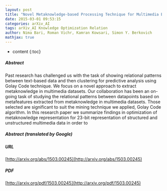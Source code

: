 ```yaml
---
layout: post
title: "Novel Metaknowledge-based Processing Technique for Multimedia Big Data clustering challenges"
date: 2015-03-01 09:53:15
categories: arXiv_AI
tags: arXiv_AI Knowledge Optimization Relation
author: Nima Bari, Roman Vichr, Kamran Kowsari, Simon Y. Berkovich
mathjax: true
---
```


* content
{:toc}

##### Abstract
Past research has challenged us with the task of showing relational patterns between text-based data and then clustering for predictive analysis using Golay Code technique. We focus on a novel approach to extract metaknowledge in multimedia datasets. Our collaboration has been an on-going task of studying the relational patterns between datapoints based on metafeatures extracted from metaknowledge in multimedia datasets. Those selected are significant to suit the mining technique we applied, Golay Code algorithm. In this research paper we summarize findings in optimization of metaknowledge representation for 23-bit representation of structured and unstructured multimedia data in order to

##### Abstract (translated by Google)


##### URL
[http://arxiv.org/abs/1503.00245](http://arxiv.org/abs/1503.00245)

##### PDF
[http://arxiv.org/pdf/1503.00245](http://arxiv.org/pdf/1503.00245)

